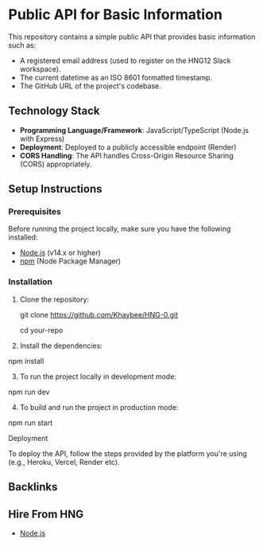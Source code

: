 # Public API for Basic Information

This repository contains a simple public API that provides basic information such as:
- A registered email address (used to register on the HNG12 Slack workspace).
- The current datetime as an ISO 8601 formatted timestamp.
- The GitHub URL of the project's codebase.

## Technology Stack

- **Programming Language/Framework**: JavaScript/TypeScript (Node.js with Express)
- **Deployment**: Deployed to a publicly accessible endpoint (Render)
- **CORS Handling**: The API handles Cross-Origin Resource Sharing (CORS) appropriately.

## Setup Instructions

### Prerequisites

Before running the project locally, make sure you have the following installed:

- [Node.js](https://nodejs.org/) (v14.x or higher)
- [npm](https://www.npmjs.com/) (Node Package Manager)

### Installation

1. Clone the repository:

   git clone https://github.com/Khaybee/HNG-0.git

   cd your-repo

2. Install the dependencies:

npm install

3. To run the project locally in development mode:

npm run dev

4. To build and run the project in production mode:

npm run start

Deployment

To deploy the API, follow the steps provided by the platform you're using (e.g., Heroku, Vercel, Render etc).

## Backlinks

## Hire From HNG

- [Node.js](https://hng.tech/hire/nodejs-developers)
